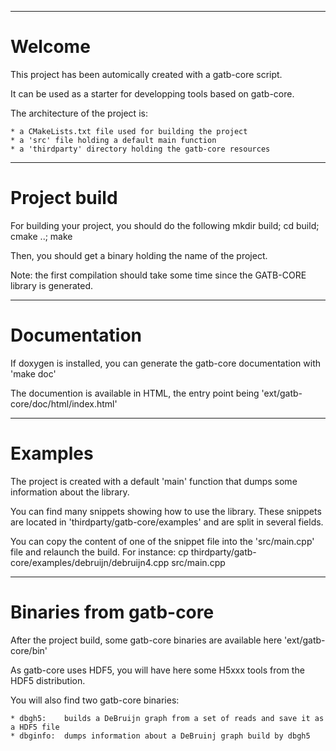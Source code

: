 --------------------------------------------------------------------------------
# Welcome

This project has been automically created with a gatb-core script.

It can be used as a starter for developping tools based on gatb-core.

The architecture of the project is:

    * a CMakeLists.txt file used for building the project
    * a 'src' file holding a default main function
    * a 'thirdparty' directory holding the gatb-core resources

--------------------------------------------------------------------------------
# Project build

For building your project, you should do the following
    mkdir build;  cd build;  cmake ..;  make
    
Then, you should get a binary holding the name of the project.

Note: the first compilation should take some time since the GATB-CORE library is generated.

--------------------------------------------------------------------------------
# Documentation

If doxygen is installed, you can generate the gatb-core documentation with 'make doc'

The documention is available in HTML, the entry point being 'ext/gatb-core/doc/html/index.html'


--------------------------------------------------------------------------------
# Examples

The project is created with a default 'main' function that dumps some information about the library.

You can find many snippets showing how to use the library. 
These snippets are located in 'thirdparty/gatb-core/examples' and are split in several fields.

You can copy the content of one of the snippet file into the 'src/main.cpp' file and relaunch the build.
For instance:
    cp thirdparty/gatb-core/examples/debruijn/debruijn4.cpp src/main.cpp


--------------------------------------------------------------------------------
# Binaries from gatb-core

After the project build, some gatb-core binaries are available here 'ext/gatb-core/bin'

As gatb-core uses HDF5, you will have here some H5xxx tools from the HDF5 distribution.

You will also find two gatb-core binaries:

    * dbgh5:    builds a DeBruijn graph from a set of reads and save it as a HDF5 file
    * dbginfo:  dumps information about a DeBruinj graph build by dbgh5

